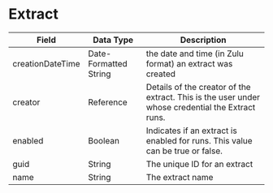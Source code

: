 # Extract

| Field<br> | Data Type<br> | Description<br> |
|  --- |  --- |  --- | 
| creationDateTime<br> | Date\-Formatted String<br> | the date and time \(in Zulu format\) an extract was created<br> |
| creator<br> | Reference<br> | Details of the creator of the extract. This is the user under whose credential the Extract runs.<br> |
| enabled<br> | Boolean<br> | Indicates if an extract is enabled for runs. This value can be true or false.<br> |
| guid<br> | String<br> | The unique ID for an extract<br> |
| name<br> | String<br> | The extract name<br> |

